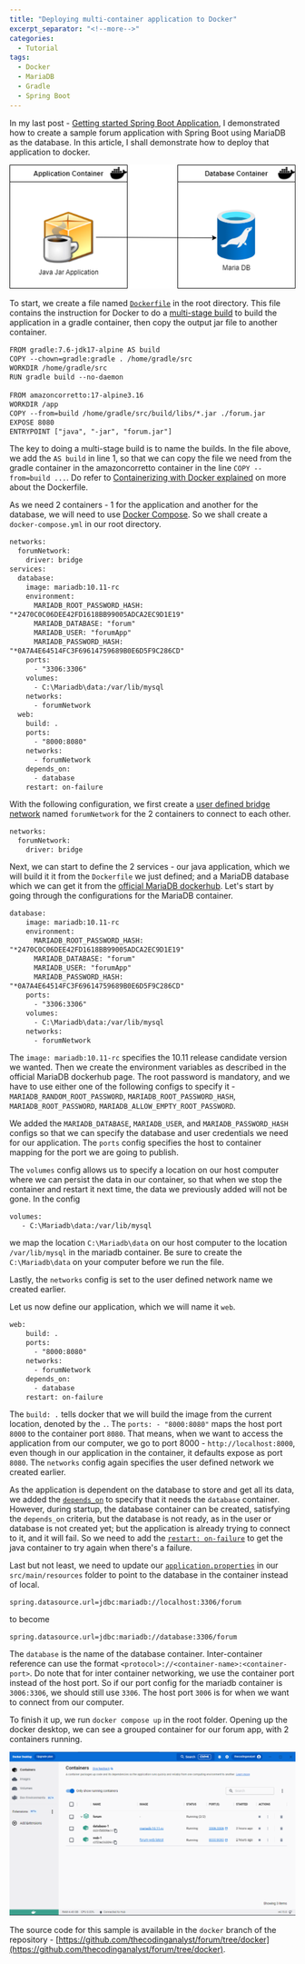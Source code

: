 ```yaml
---
title: "Deploying multi-container application to Docker"
excerpt_separator: "<!--more-->"
categories:
  - Tutorial
tags:
  - Docker
  - MariaDB
  - Gradle
  - Spring Boot
---
```


In my last post - [Getting started Spring Boot Application](https://thecodinganalyst.github.io/tutorial/Spring-boot-application-getting-started/), I demonstrated how to create a sample forum application with Spring Boot using MariaDB as the database. In this article, I shall demonstrate how to deploy that application to docker.

![docker multi container](/assets/images/2023/01/docker-multi-container.png)

To start, we create a file named [`Dockerfile`](https://github.com/thecodinganalyst/forum/blob/docker/Dockerfile) in the root directory. This file contains the instruction for Docker to do a [multi-stage build](https://docs.docker.com/build/building/multi-stage/) to build the application in a gradle container, then copy the output jar file to another container. 

```
FROM gradle:7.6-jdk17-alpine AS build
COPY --chown=gradle:gradle . /home/gradle/src
WORKDIR /home/gradle/src
RUN gradle build --no-daemon

FROM amazoncorretto:17-alpine3.16
WORKDIR /app
COPY --from=build /home/gradle/src/build/libs/*.jar ./forum.jar
EXPOSE 8080
ENTRYPOINT ["java", "-jar", "forum.jar"]
```
<!--more-->

The key to doing a multi-stage build is to name the builds. In the file above, we add the `AS build` in line 1, so that we can copy the file we need from the gradle container in the amazoncorretto container in the line `COPY --from=build ...`. Do refer to [Containerizing with Docker explained](https://thecodinganalyst.github.io/knowledgebase/Containerizing-with-Docker-explained/) on more about the Dockerfile.

As we need 2 containers - 1 for the application and another for the database, we will need to use [Docker Compose](https://docs.docker.com/compose/). So we shall create a `docker-compose.yml` in our root directory.

```
networks:
  forumNetwork:
    driver: bridge
services:
  database:
    image: mariadb:10.11-rc
    environment:
      MARIADB_ROOT_PASSWORD_HASH: "*2470C0C06DEE42FD1618BB99005ADCA2EC9D1E19"
      MARIADB_DATABASE: "forum"
      MARIADB_USER: "forumApp"
      MARIADB_PASSWORD_HASH: "*0A7A4E64514FC3F69614759689B0E6D5F9C286CD"
    ports:
      - "3306:3306"
    volumes:
      - C:\Mariadb\data:/var/lib/mysql
    networks:
      - forumNetwork
  web:
    build: .
    ports:
      - "8000:8080"
    networks:
      - forumNetwork
    depends_on:
      - database
    restart: on-failure
``` 

With the following configuration, we first create a [user defined bridge network](https://docs.docker.com/network/network-tutorial-standalone/#use-user-defined-bridge-networks) named `forumNetwork` for the 2 containers to connect to each other.

```
networks:
  forumNetwork:
    driver: bridge
```

Next, we can start to define the 2 services - our java application, which we will build it it from the `Dockerfile` we just defined; and a MariaDB database which we can get it from the [official MariaDB dockerhub](https://hub.docker.com/_/mariadb). Let's start by going through the configurations for the MariaDB container.

```
database:
    image: mariadb:10.11-rc
    environment:
      MARIADB_ROOT_PASSWORD_HASH: "*2470C0C06DEE42FD1618BB99005ADCA2EC9D1E19"
      MARIADB_DATABASE: "forum"
      MARIADB_USER: "forumApp"
      MARIADB_PASSWORD_HASH: "*0A7A4E64514FC3F69614759689B0E6D5F9C286CD"
    ports:
      - "3306:3306"
    volumes:
      - C:\Mariadb\data:/var/lib/mysql
    networks:
      - forumNetwork
```

The `image: mariadb:10.11-rc` specifies the 10.11 release candidate version we wanted. Then we create the environment variables as described in the official MariaDB dockerhub page. The root password is mandatory, and we have to use either one of the following configs to specify it - `MARIADB_RANDOM_ROOT_PASSWORD`, `MARIADB_ROOT_PASSWORD_HASH`, `MARIADB_ROOT_PASSWORD`, `MARIADB_ALLOW_EMPTY_ROOT_PASSWORD`. 

We added the `MARIADB_DATABASE`, `MARIADB_USER`, and `MARIADB_PASSWORD_HASH` configs so that we can specify the database and user credentials we need for our application. The `ports` config specifies the host to container mapping for the port we are going to publish. 

The `volumes` config allows us to specify a location on our host computer where we can persist the data in our container, so that when we stop the container and restart it next time, the data we previously added will not be gone. In the config 

```
volumes:
   - C:\Mariadb\data:/var/lib/mysql
```

we map the location `C:\Mariadb\data` on our host computer to the location `/var/lib/mysql` in the mariadb container. Be sure to create the `C:\Mariadb\data` on your computer before we run the file. 

Lastly, the `networks` config is set to the user defined network name we created earlier.

Let us now define our application, which we will name it `web`.

```
web:
    build: .
    ports:
      - "8000:8080"
    networks:
      - forumNetwork
    depends_on:
      - database
    restart: on-failure
```

The `build: .` tells docker that we will build the image from the current location, denoted by the `.`. The `ports: - "8000:8080"` maps the host port `8000` to the container port `8080`. That means, when we want to access the application from our computer, we go to port 8000 - `http://localhost:8000`, even though in our application in the container, it defaults expose as port `8080`. The `networks` config again specifies the user defined network we created earlier.

As the application is dependent on the database to store and get all its data, we added the [`depends_on`](https://docs.docker.com/compose/compose-file/#depends_on) to specify that it needs the `database` container. However, during startup, the database container can be created, satisfying the `depends_on` criteria, but the database is not ready, as in the user or database is not created yet; but the application is already trying to connect to it, and it will fail. So we need to add the [`restart: on-failure`](https://docs.docker.com/compose/compose-file/#restart) to get the java container to try again when there's a failure. 

Last but not least, we need to update our [`application.properties`](https://github.com/thecodinganalyst/forum/blob/master/src/main/resources/application.properties) in our `src/main/resources` folder to point to the database in the container instead of local.

```
spring.datasource.url=jdbc:mariadb://localhost:3306/forum
``` 

to become 

```
spring.datasource.url=jdbc:mariadb://database:3306/forum
```

The `database` is the name of the database container. Inter-container reference can use the format `<protocol>://<container-name>:<container-port>`. Do note that for inter container networking, we use the container port instead of the host port. So if our port config for the mariadb container is `3006:3306`, we should still use `3306`. The host port `3006` is for when we want to connect from our computer. 

To finish it up, we run `docker compose up` in the root folder. Opening up the docker desktop, we can see a grouped container for our forum app, with 2 containers running.

![docker desktop](/assets/images/2023/01/docker-forum.png)

The source code for this sample is available in the `docker` branch of the repository - [https://github.com/thecodinganalyst/forum/tree/docker](https://github.com/thecodinganalyst/forum/tree/docker).